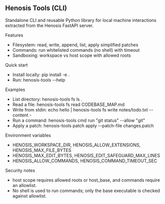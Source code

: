 ## Henosis Tools (CLI)

Standalone CLI and reusable Python library for local machine interactions extracted from the Henosis FastAPI server.

Features
- Filesystem: read, write, append, list, apply simplified patches
- Commands: run whitelisted commands (no shell) with timeout
- Sandboxing: workspace vs host scope with allowed roots

Quick start
- Install locally: pip install -e .
- Run: henosis-tools --help

Examples
- List directory: henosis-tools fs ls .
- Read a file: henosis-tools fs read CODEBASE_MAP.md
- Write from stdin: echo hello | henosis-tools fs write notes/todo.txt --content -
- Run a command: henosis-tools cmd run "git status" --allow "git"
- Apply a patch: henosis-tools patch apply --patch-file changes.patch

Environment variables
- HENOSIS_WORKSPACE_DIR, HENOSIS_ALLOW_EXTENSIONS, HENOSIS_MAX_FILE_BYTES
- HENOSIS_MAX_EDIT_BYTES, HENOSIS_EDIT_SAFEGUARD_MAX_LINES
- HENOSIS_ALLOW_COMMANDS, HENOSIS_COMMAND_TIMEOUT_SEC

Security notes
- host scope requires allowed roots or host_base, and commands require an allowlist.
- No shell is used to run commands; only the base executable is checked against allowlist.
